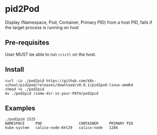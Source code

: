 # pid2Pod

Display (Namespace, Pod, Container, Primary PID) from a host PID, fails if the target process is running on host

## Pre-requisites

User MUST be able to run `crictl` on the host.

## Install

```shell
curl -Lo ./pod2pid https://github.com/k8s-school/pid2pod/releases/download/v0.0.1/pid2pod-linux-amd64 
chmod +x ./pod2pid
mv ./pod2pid /some-dir-in-your-PATH/pod2pid
```

## Examples

```shell
./pod2pid 1525
NAMESPACE     POD                 CONTAINER     PRIMARY PID
kube-system   calico-node-6kt29   calico-node   1284
```
